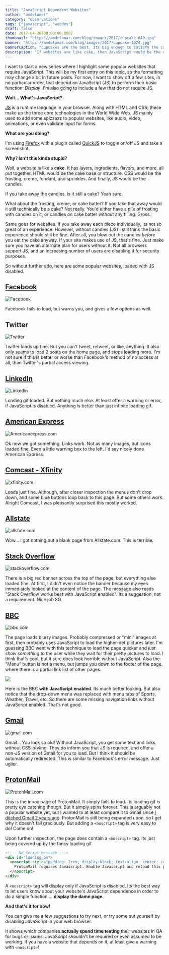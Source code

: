 ```yaml
---
title: "JavaScript Dependent Websites"
author: "amdelamar"
category: "observations"
tags: ["javascript", "webdev"]
draft: false
date: 2017-04-26T00:00:00.000Z
thumbnail: "https://amdelamar.com/blog/images/2017/cupcake-640.jpg"
banner: "https://amdelamar.com/blog/images/2017/cupcake-1024.jpg"
bannerCaption: "Cupcakes are the best. Its big enough to satisfy the craving and small enough to not feel guilty about it. (Photo Credit: Freepik)"
description: "If websites are like cake, then JavaScript would be the candles. But a cake without candles is still a cake. Right?"
---
```


I want to start a new series where I highlight some popular websites that require JavaScript. This will be my first entry on this topic, so the formatting may change a bit in future posts. For now, I want to show off a few sites, in no particular order, that depend on JavaScript (JS) to perform their basic function: _Display_. I'm also going to include a few that do not require JS.

**Wait... What's JavaScript?**

[JS](https://en.wikipedia.org/wiki/JavaScript) is a runtime language in your browser. Along with HTML and CSS; these make up the three core technologies in the World Wide Web. JS mainly used to add some spizzazz to popular websites, like audio, video, animations, or even validate input for forms.

**What are you doing?**

I'm using [Firefox](https://www.mozilla.org/en-US/firefox/new/) with a plugin called [QuickJS](https://addons.mozilla.org/en-US/firefox/addon/quickjs/) to toggle on/off JS and take a screenshot.

**Why? Isn't this kinda stupid?**

Well, a website is like a **cake**. It has layers, ingredients, flavors, and more, all put together. HTML would be the cake base or structure. CSS would be the frosting, creme, fondant, and sprinkles. And finally, JS would be the candles.

If you take away the candles, is it still a cake? Yeah sure.

What about the frosting, creme, or cake batter? If you take that away would it still technically be a cake? Not really. You'd either have a pile of frosting with candles on it, or candles on cake batter without any filling. Gross.

Same goes for websites. If you take away each piece individually, its not so great of an experience. However, without candles (JS) I still think the basic experience should still be fine. After all, you blow out the candles _before_ you eat the cake anyway. If your site makes use of JS, that's fine. Just make sure you have an alternate plan for users without it. Not all browsers support JS, and an increasing number of users are disabling it for security purposes.

So without further ado, here are some popular websites, loaded with JS disabled.

## [Facebook](http://facebook.com/)

![Facebook](/images/2017/nojs/facebook.jpg)

Facebook fails to load, but warns you, and gives a few options as well.

## Twitter

![Twitter](/images/2017/nojs/twitter.jpg)

Twitter loads up fine. But you can't tweet, retweet, or like, anything. It also only seems to load 2 posts on the home page, and stops loading more. I'm not sure if this is better or worse than Facebook's method of no access at all, than Twitter's partial access viewing.

## [LinkedIn](http://linkedin.com/)

![Linkedin](/images/2017/nojs/linkedin.jpg)

Loading gif loaded. But nothing much else. At least offer a warning or error, if JavaScript is disabled. Anything is better than just infinite loading gif.

## [American Express](https://www.americanexpress.com/)

![Americanexpress.com](/images/2017/nojs/amex.jpg)

Ok now we got something. Links work. Not as many images, but icons loaded fine. Even a little warning box to the left. I'd say nicely done American Express.

## [Comcast - Xfinity](https://xfinity.com/)

![xfinity.com](/images/2017/nojs/comcast.jpg)

Loads just fine. Although, after closer inspection the menus don't drop down, and some blue buttons loop back to this page. But some others work. Alright Comcast, I was pleasantly surprised this mostly worked.

## [Allstate](http://allstate.com/)

![allstate.com](/images/2017/nojs/allstate.jpg)

Wow... I got nothing but a blank page from Allstate.com. This is terrible.

## [Stack Overflow](https://stackoverflow.com/)

![stackoverflow.com](/images/2017/nojs/stackoverflow.jpg)

There is a big red banner across the top of the page, but everything else loaded fine. At first, I didn't even notice the banner because my eyes immediately looked at the content of the page. The message also reads "Stack Overflow works best with JavaScript enabled". Its a suggestion, not a requirement. Nice job SO.

## [BBC](http://www.bbc.com/)

![bbc.com](/images/2017/nojs/bbc1.jpg)

The page loads blurry images. Probably compressed or "mini" images at first, then probably uses JavaScript to load the higher-def pictures later. I'm guessing BBC went with this technique to load the page quicker and _just show something_ to the user while they wait for their pretty pictures to load. I think that's cool, but it sure does look horrible without JavaScript. Also the "Menu" button is not a menu, but jumps you down to the footer of the page, where there is a partial link list of other pages.

![](/images/2017/nojs/bbc2.jpg)

Here is the BBC **with JavaScript enabled**. Its much better looking. But also notice that the drop-down menu was replaced with menu tabs of Sports, Weather, Travel, etc. So there are some missing navigation links without JavaScript enabled. That's not good.

## [Gmail](https://gmail.com)

![gmail.com](/images/2017/nojs/gmail.jpg)

Gmail... You look so old! Without JavaScript, you get some text and links without CSS-styling. They do inform you that JS is required, and offer a non-JS version of Gmail for you to load. But I think it should be automatically redirected. This is similar to Facebook's error message. Just uglier.

## [ProtonMail](https://mail.protonmail.com/)

![ProtonMail.com](/images/2017/nojs/protonmail.jpg)

This is the inbox page of ProtonMail. It simply fails to load. Its loading gif is pretty eye catching though. But it simply spins forever. This is arguably not a popular website yet, but I wanted to at least compare it to Gmail since [I ditched Gmail 2 years ago](https://www.ramblingware.com/blog/2-years-without-gmail). ProtonMail is still being expanded upon, so I get why it doesn't fail graciously. But adding a `<noscript>` tag is very easy to do! Come on!

Upon further inspection, the page does contain a `<noscript>` tag. Its just being covered up by the fancy loading gif.

```html
<!--- No Script message --->
<div id="loading_pm">
  <noscript style="padding: 2rem; display:block; text-align: center; color: #fff">
    ProtonMail requires Javascript. Enable Javascript and reload this page to continue.
  </noscript>
</div>
```

A `<noscript>` tag will display only if JavaScript is disabled. Its the best way to let users know about your website's JavaScript dependence in order to do a simple function.... **display the damn page.**

**And that's it for now!**

You can give me a few suggestions to try next, or try some out yourself by disabling JavaScript in your web browser.

It shows which companies **actually spend time testing** their websites in QA for bugs or issues. JavaScript shouldn't be required or even assumed to be working. If you have a website that depends on it, at least give a warning with `<noscript>`!
